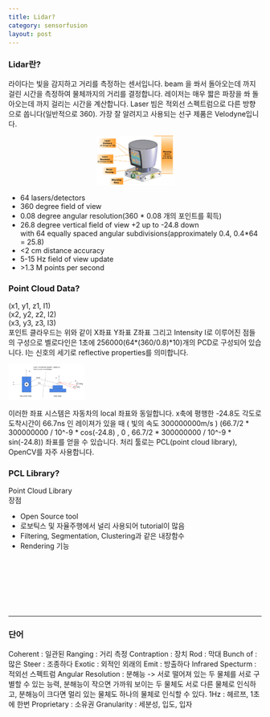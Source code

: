 ```yaml
---
title: Lidar?
category: sensorfusion
layout: post
---
```


### Lidar란?
라이다는 빛을 감지하고 거리를 측정하는 센서입니다. beam 을 쏴서 돌아오는데 까지 걸린 시간을 측정하여 물체까지의 거리를 결정합니다. 레이저는 매우 짧은 파장을 쏴 돌아오는데 까지 걸리는 시간을 계산합니다. Laser 빔은 적외선 스펙트럼으로 다른 방향으로 쏩니다(일반적으로 360). 가장 잘 알려지고 사용되는 선구 제품은 Velodyne입니다.

<p align="center"><img src="/assets/img/sensorfusion/velodyne-hdl-64e.jpg" width="30%" height="30%"></p>

* 64 lasers/detectors
* 360 degree field of view
* 0.08 degree angular resolution(360 * 0.08 개의 포인트를 획득)
* 26.8 degree vertical field of view +2 up to -24.8 down\
  with 64 equally spaced angular subdivisions(approximately 0.4, 0.4*64 = 25.8)
* <2 cm distance accuracy
* 5-15 Hz field of view update
* \>1.3 M points per second

### Point Cloud Data?
(x1, y1, z1, I1)\
(x2, y2, z2, I2)\
(x3, y3, z3, I3)\
포인트 클라우드는 위와 같이 X좌표 Y좌표 Z좌표 그리고 Intensity I로 이루어진 점들의 구성으로 벨로다인은 1초에 256000(64\*(360/0.8)\*10)개의 PCD로 구성되어 있습니다. I는 신호의 세기로 reflective properties를 의미합니다.
<p><img src="/assets/img/sensorfusion/pcd-coordinates.jpg" width="30%" height="30%"></p>
이러한 좌표 시스템은 자동차의 local 좌표와 동일합니다. x축에 평행한 -24.8도 각도로 도착시간이 66.7ns 인 레이져가 있을 때 ( 빛의 속도 300000000m/s ) (66.7/2 * 300000000 / 10^-9 * cos(-24.8) , 0 , 66.7/2 * 300000000 / 10^-9 * sin(-24.8)) 좌표를 얻을 수 있습니다.
처리 툴로는 PCL(point cloud library), OpenCV를 자주 사용합니다.

### PCL Library?
Point Cloud Library\
장점
* Open Source tool
* 로보틱스 및 자율주행에서 널리 사용되어 tutorial이 많음
* Filtering, Segmentation, Clustering과 같은 내장함수
* Rendering 기능




<br><br><br><br><br><br>

---
### 단어
Coherent : 일관된
Ranging : 거리 측정
Contraption : 장치
Rod : 막대
Bunch of : 많은
Steer : 조종하다
Exotic : 외적인 외래의
Emit : 방출하다
Infrared Specturm : 적외선 스펙트럼
Angular Resolution : 분해능 -> 서로 떨어져 있는 두 물체를 서로 구별할 수 있는 능력, 분해능이 작으면 가까워 보이는 두 물체도 서로 다른 물체로 인식하고, 분해능이 크다면 멀리 있는 물체도 하나의 물체로 인식할 수 있다.
1Hz : 헤르쯔, 1초에 한번
Proprietary : 소유권
Granularity : 세분성, 입도, 입자 
